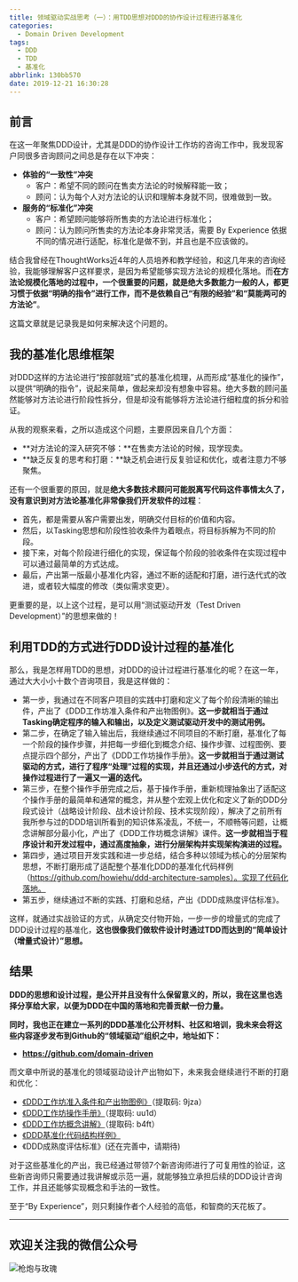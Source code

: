 ```yaml
---
title: 领域驱动实战思考（一）：用TDD思想对DDD的协作设计过程进行基准化
categories:
  - Domain Driven Development
tags:
  - DDD
  - TDD
  - 基准化
abbrlink: 130bb570
date: 2019-12-21 16:30:28
---
```


## 前言

在这一年聚焦DDD设计，尤其是DDD的协作设计工作坊的咨询工作中，我发现客户同很多咨询顾问之间总是存在以下冲突：

- **体验的“一致性”冲突**
  - 客户：希望不同的顾问在售卖方法论的时候解释能一致；
  - 顾问：认为每个人对方法论的认识和理解本身就不同，很难做到一致。
- **服务的“标准化”冲突**
  - 客户：希望顾问能够将所售卖的方法论进行标准化；
  - 顾问：认为顾问所售卖的方法论本身非常灵活，需要 By Experience 依据不同的情况进行适配，标准化是做不到，并且也是不应该做的。

结合我曾经在ThoughtWorks近4年的人员培养和教学经验，和这几年来的咨询经验，我能够理解客户这样要求，是因为希望能够实现方法论的规模化落地。而**在方法论规模化落地的过程中，一个很重要的问题，就是绝大多数能力一般的人，都更习惯于依据“明确的指令”进行工作，而不是依赖自己“有限的经验”和“莫能两可的方法论”**。

这篇文章就是记录我是如何来解决这个问题的。

<!-- more -->

## 我的基准化思维框架

对DDD这样的方法论进行“按部就班”式的基准化梳理，从而形成“基准化的操作”，以提供“明确的指令”，说起来简单，做起来却没有想象中容易。绝大多数的顾问虽然能够对方法论进行阶段性拆分，但是却没有能够将方法论进行细粒度的拆分和验证。

从我的观察来看，之所以造成这个问题，主要原因来自几个方面：

- **对方法论的深入研究不够：**在售卖方法论的时候，现学现卖。
- **缺乏反复的思考和打磨：**缺乏机会进行反复验证和优化，或者注意力不够聚焦。

还有一个很重要的原因，就是**绝大多数技术顾问可能脱离写代码这件事情太久了，没有意识到对方法论基准化非常像我们开发软件的过程**：

- 首先，都是需要从客户需要出发，明确交付目标的价值和内容。
- 然后，以Tasking思想和阶段性验收条件为着眼点，将目标拆解为不同的阶段。
- 接下来，对每个阶段进行细化的实现，保证每个阶段的验收条件在实现过程中可以通过最简单的方式达成。
- 最后，产出第一版最小基准化内容，通过不断的适配和打磨，进行迭代式的改进，或者较大幅度的修改（类似需求变更）。

更重要的是，以上这个过程，是可以用“测试驱动开发（Test Driven Development）”的思想来做的！

## 利用TDD的方式进行DDD设计过程的基准化

那么，我是怎样用TDD的思想，对DDD的设计过程进行基准化的呢？在这一年，通过大大小小十数个咨询项目，我是这样做的：

* 第一步，我通过在不同客户项目的实践中打磨和定义了每个阶段清晰的输出件，产出了《DDD工作坊准入条件和产出物图例》。**这一步就相当于通过Tasking确定程序的输入和输出，以及定义测试驱动开发中的测试用例。**
* 第二步，在确定了输入输出后，我继续通过不同项目的不断打磨，基准化了每一个阶段的操作步骤，并把每一步细化到概念介绍、操作步骤、过程图例、要点提示四个部分，产出了《DDD工作坊操作手册》。**这一步就相当于通过测试驱动的方式，进行了程序“处理”过程的实现，并且还通过小步迭代的方式，对操作过程进行了一遍又一遍的迭代。**
* 第三步，在整个操作手册完成之后，基于操作手册，重新梳理抽象出了适配这个操作手册的最简单和通常的概念，并从整个宏观上优化和定义了新的DDD分段式设计（战略设计阶段、战术设计阶段、技术实现阶段），解决了之前所有我所参与过的DDD培训所看到的知识体系凌乱，不统一，不顺畅等问题，让概念讲解部分最小化，产出了《DDD工作坊概念讲解》课件。**这一步就相当于程序设计和开发过程中，通过高度抽象，进行分层架构并实现架构演进的过程。**
* 第四步，通过项目开发实践和进一步总结，结合多种以领域为核心的分层架构思想，不断打磨形成了适配整个基准化DDD的基准化代码样例（https://github.com/howiehu/ddd-architecture-samples）。实现了代码化落地。
* 第五步，继续通过不断的实践、打磨和总结，产出《DDD成熟度评估标准》。

这样，就通过实战验证的方式，从确定交付物开始，一步一步的增量式的完成了DDD设计过程的基准化，**这也很像我们做软件设计时通过TDD而达到的“简单设计（增量式设计）”思想。**

## 结果

**DDD的思想和设计过程，是公开并且没有什么保留意义的，所以，我在这里也选择分享给大家，以便为DDD在中国的落地和完善贡献一份力量。**

**同时，我也正在建立一系列的DDD基准化公开材料、社区和培训，我未来会将这些内容逐步发布到Github的“领域驱动”组织之中，地址如下：**

- **https://github.com/domain-driven**

而文章中所说的基准化的领域驱动设计产出物如下，未来我会继续进行不断的打磨和优化：

- [《DDD工作坊准入条件和产出物图例》](https://pan.baidu.com/s/10eVNdJ0kN5dPZX1On7V5bg)（提取码: 9jza）
- [《DDD工作坊操作手册》](https://pan.baidu.com/s/16zP-QFuljJqQeE4PWovG4g)（提取码: uu1d）
- [《DDD工作坊概念讲解》](https://pan.baidu.com/s/1PnXfqr1RsGG-z9QXTGY4Uw)（提取码: b4ft）
- [《DDD基准化代码结构样例》](https://github.com/howiehu/ddd-architecture-samples)
- 《DDD成熟度评估标准》(还在完善中，请期待)

对于这些基准化的产出，我已经通过带领7个新咨询师进行了可复用性的验证，这些新咨询师只需要通过我讲解或示范一遍，就能够独立承担后续的DDD设计咨询工作，并且还能够实现概念和手法的一致性。

至于“By Experience”，则只剩操作者个人经验的高低，和智商的天花板了。

---

## 欢迎关注我的微信公众号

![枪炮与玫瑰](https://huhao-dev.oss-cn-beijing.aliyuncs.com/2020-01-20-wechat.png)